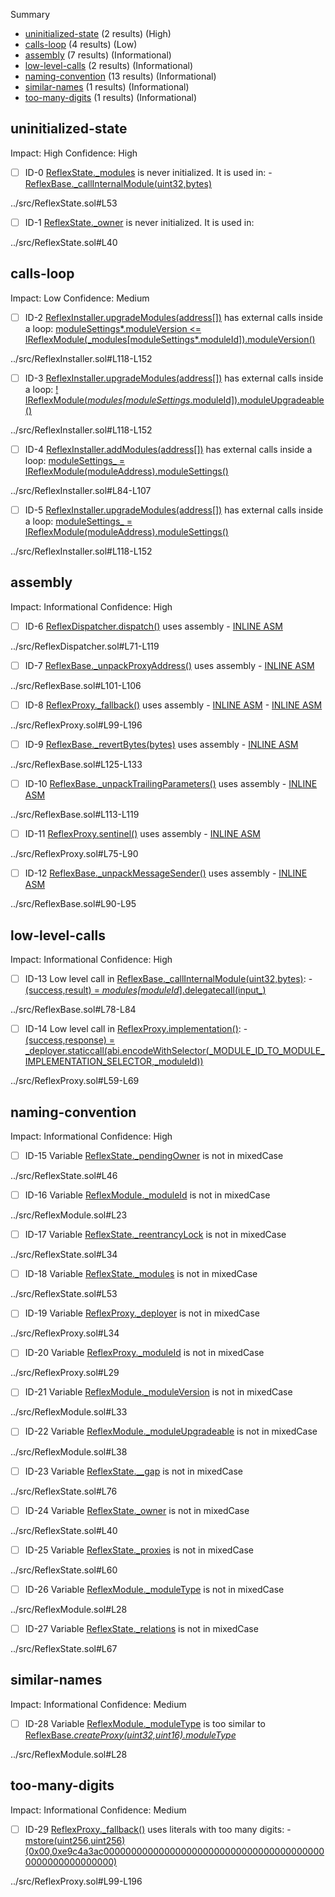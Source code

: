 Summary

- [uninitialized-state](#uninitialized-state) (2 results) (High)
- [calls-loop](#calls-loop) (4 results) (Low)
- [assembly](#assembly) (7 results) (Informational)
- [low-level-calls](#low-level-calls) (2 results) (Informational)
- [naming-convention](#naming-convention) (13 results) (Informational)
- [similar-names](#similar-names) (1 results) (Informational)
- [too-many-digits](#too-many-digits) (1 results) (Informational)

## uninitialized-state

Impact: High
Confidence: High

- [ ] ID-0
      [ReflexState.\_modules](../src/ReflexState.sol#L53) is never initialized. It is used in: - [ReflexBase.\_callInternalModule(uint32,bytes)](../src/ReflexBase.sol#L78-L84)

../src/ReflexState.sol#L53

- [ ] ID-1
      [ReflexState.\_owner](../src/ReflexState.sol#L40) is never initialized. It is used in:

../src/ReflexState.sol#L40

## calls-loop

Impact: Low
Confidence: Medium

- [ ] ID-2
      [ReflexInstaller.upgradeModules(address[])](../src/ReflexInstaller.sol#L118-L152) has external calls inside a loop: [moduleSettings*.moduleVersion <= IReflexModule(\_modules[moduleSettings*.moduleId]).moduleVersion()](../src/ReflexInstaller.sol#L136)

../src/ReflexInstaller.sol#L118-L152

- [ ] ID-3
      [ReflexInstaller.upgradeModules(address[])](../src/ReflexInstaller.sol#L118-L152) has external calls inside a loop: [! IReflexModule(_modules[moduleSettings_.moduleId]).moduleUpgradeable()](../src/ReflexInstaller.sol#L132)

../src/ReflexInstaller.sol#L118-L152

- [ ] ID-4
      [ReflexInstaller.addModules(address[])](../src/ReflexInstaller.sol#L84-L107) has external calls inside a loop: [moduleSettings\_ = IReflexModule(moduleAddress).moduleSettings()](../src/ReflexInstaller.sol#L90)

../src/ReflexInstaller.sol#L84-L107

- [ ] ID-5
      [ReflexInstaller.upgradeModules(address[])](../src/ReflexInstaller.sol#L118-L152) has external calls inside a loop: [moduleSettings\_ = IReflexModule(moduleAddress).moduleSettings()](../src/ReflexInstaller.sol#L126)

../src/ReflexInstaller.sol#L118-L152

## assembly

Impact: Informational
Confidence: High

- [ ] ID-6
      [ReflexDispatcher.dispatch()](../src/ReflexDispatcher.sol#L71-L119) uses assembly - [INLINE ASM](../src/ReflexDispatcher.sol#L88-L118)

../src/ReflexDispatcher.sol#L71-L119

- [ ] ID-7
      [ReflexBase.\_unpackProxyAddress()](../src/ReflexBase.sol#L101-L106) uses assembly - [INLINE ASM](../src/ReflexBase.sol#L103-L105)

../src/ReflexBase.sol#L101-L106

- [ ] ID-8
      [ReflexProxy.\_fallback()](../src/ReflexProxy.sol#L99-L196) uses assembly - [INLINE ASM](../src/ReflexProxy.sol#L105-L150) - [INLINE ASM](../src/ReflexProxy.sol#L153-L194)

../src/ReflexProxy.sol#L99-L196

- [ ] ID-9
      [ReflexBase.\_revertBytes(bytes)](../src/ReflexBase.sol#L125-L133) uses assembly - [INLINE ASM](../src/ReflexBase.sol#L127-L129)

../src/ReflexBase.sol#L125-L133

- [ ] ID-10
      [ReflexBase.\_unpackTrailingParameters()](../src/ReflexBase.sol#L113-L119) uses assembly - [INLINE ASM](../src/ReflexBase.sol#L114-L118)

../src/ReflexBase.sol#L113-L119

- [ ] ID-11
      [ReflexProxy.sentinel()](../src/ReflexProxy.sol#L75-L90) uses assembly - [INLINE ASM](../src/ReflexProxy.sol#L82-L85)

../src/ReflexProxy.sol#L75-L90

- [ ] ID-12
      [ReflexBase.\_unpackMessageSender()](../src/ReflexBase.sol#L90-L95) uses assembly - [INLINE ASM](../src/ReflexBase.sol#L92-L94)

../src/ReflexBase.sol#L90-L95

## low-level-calls

Impact: Informational
Confidence: High

- [ ] ID-13
      Low level call in [ReflexBase.\_callInternalModule(uint32,bytes)](../src/ReflexBase.sol#L78-L84): - [(success,result) = _modules[moduleId_].delegatecall(input\_)](../src/ReflexBase.sol#L79)

../src/ReflexBase.sol#L78-L84

- [ ] ID-14
      Low level call in [ReflexProxy.implementation()](../src/ReflexProxy.sol#L59-L69): - [(success,response) = \_deployer.staticcall(abi.encodeWithSelector(\_MODULE_ID_TO_MODULE_IMPLEMENTATION_SELECTOR,\_moduleId))](../src/ReflexProxy.sol#L60-L62)

../src/ReflexProxy.sol#L59-L69

## naming-convention

Impact: Informational
Confidence: High

- [ ] ID-15
      Variable [ReflexState.\_pendingOwner](../src/ReflexState.sol#L46) is not in mixedCase

../src/ReflexState.sol#L46

- [ ] ID-16
      Variable [ReflexModule.\_moduleId](../src/ReflexModule.sol#L23) is not in mixedCase

../src/ReflexModule.sol#L23

- [ ] ID-17
      Variable [ReflexState.\_reentrancyLock](../src/ReflexState.sol#L34) is not in mixedCase

../src/ReflexState.sol#L34

- [ ] ID-18
      Variable [ReflexState.\_modules](../src/ReflexState.sol#L53) is not in mixedCase

../src/ReflexState.sol#L53

- [ ] ID-19
      Variable [ReflexProxy.\_deployer](../src/ReflexProxy.sol#L34) is not in mixedCase

../src/ReflexProxy.sol#L34

- [ ] ID-20
      Variable [ReflexProxy.\_moduleId](../src/ReflexProxy.sol#L29) is not in mixedCase

../src/ReflexProxy.sol#L29

- [ ] ID-21
      Variable [ReflexModule.\_moduleVersion](../src/ReflexModule.sol#L33) is not in mixedCase

../src/ReflexModule.sol#L33

- [ ] ID-22
      Variable [ReflexModule.\_moduleUpgradeable](../src/ReflexModule.sol#L38) is not in mixedCase

../src/ReflexModule.sol#L38

- [ ] ID-23
      Variable [ReflexState.\_\_gap](../src/ReflexState.sol#L76) is not in mixedCase

../src/ReflexState.sol#L76

- [ ] ID-24
      Variable [ReflexState.\_owner](../src/ReflexState.sol#L40) is not in mixedCase

../src/ReflexState.sol#L40

- [ ] ID-25
      Variable [ReflexState.\_proxies](../src/ReflexState.sol#L60) is not in mixedCase

../src/ReflexState.sol#L60

- [ ] ID-26
      Variable [ReflexModule.\_moduleType](../src/ReflexModule.sol#L28) is not in mixedCase

../src/ReflexModule.sol#L28

- [ ] ID-27
      Variable [ReflexState.\_relations](../src/ReflexState.sol#L67) is not in mixedCase

../src/ReflexState.sol#L67

## similar-names

Impact: Informational
Confidence: Medium

- [ ] ID-28
      Variable [ReflexModule.\_moduleType](../src/ReflexModule.sol#L28) is too similar to [ReflexBase._createProxy(uint32,uint16).moduleType_](../src/ReflexBase.sol#L53)

../src/ReflexModule.sol#L28

## too-many-digits

Impact: Informational
Confidence: Medium

- [ ] ID-29
      [ReflexProxy.\_fallback()](../src/ReflexProxy.sol#L99-L196) uses literals with too many digits: - [mstore(uint256,uint256)(0x00,0xe9c4a3ac00000000000000000000000000000000000000000000000000000000)](../src/ReflexProxy.sol#L157-L161)

../src/ReflexProxy.sol#L99-L196

